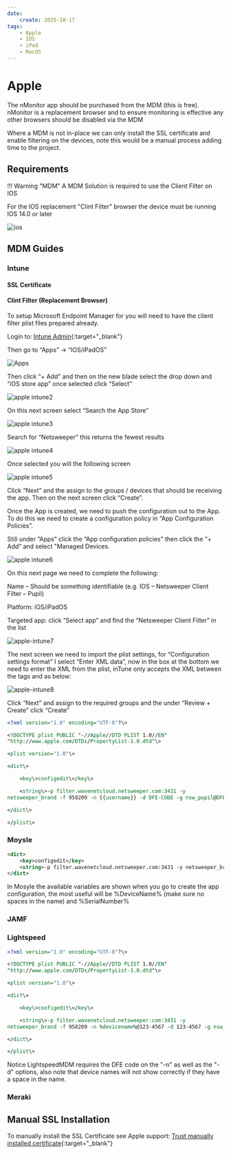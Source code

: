 ```yaml
---
date:
    create: 2025-10-17
tags:
    - Apple
    - IOS
    - iPad
    - MacOS
---
```

# Apple

The nMonitor app should be purchased from the MDM (this is free). nMonitor is a replacement browser and to ensure monitoring is effective any other browsers should be disabled via the MDM

Where a MDM is not in-place we can only install the SSL certificate and enable filtering on the devices, note this would be a manual process adding time to the project.

## Requirements

!!! Warning "MDM"
    A MDM Solution is required to use the Client Filter on IOS

For the IOS replacement "Clint Filter" browser the device must be running IOS 14.0 or later

![ios](media/apple/ios.png)

## MDM Guides

### Intune

#### SSL Certificate

#### Clint Filter (Replacement Browser)
To setup Microsoft Endpoint Manager for you will need to have the client filter plist files prepared already.

Login to: [Intune Admin](https://intune.microsoft.com){:target="_blank"} 

Then go to “Apps” -> “IOS/iPadOS”

![Apps](media/apple/apple-intune1.png)

Then click “+ Add” and then on the new blade select the drop down and “iOS store app” once selected click “Select”

![apple intune2](media/apple/apple-intune2.png)

On this next screen select “Search the App Store”

![apple intune3](media/apple/apple-intune3.png)

Search for “Netsweeper” this returns the fewest results

![apple intune4](media/apple/apple-intune4.png)

Once selected you will the following screen

![apple intune5](media/apple/apple-intune5.png)

Click “Next” and the assign to the groups / devices that should be receiving the app. Then on the next screen click “Create”.

Once the App is created, we need to push the configuration out to the App. To do this we need to create a configuration policy in “App Configuration Policies”.

Still under “Apps” click the “App configuration policies" then click the “+ Add” and select "Managed Devices.

![apple intune6](media/apple/apple-intune6.png)

On this next page we need to complete the following:

Name – Should be something identifiable (e.g. IOS – Netsweeper Client Filter – Pupil)

Platform: iOS/iPadOS

Targeted app: click “Select app” and find the “Netsweeper Client Filter” in the list

![apple-intune7](media/apple/apple-intune7.png)

The next screen we need to import the plist settings, for “Configuration settings format” I select “Enter XML data”, now in the box at the bottom we need to enter the XML from the plist, inTune only accepts the XML between the tags <dict> and </dict> as below:

![apple-intune8](media/apple/apple-intune8.png)

Click “Next” and assign to the required groups and the under “Review + Create” click “Create”

```xml
<?xml version="1.0" encoding="UTF-8"?\>

<!DOCTYPE plist PUBLIC "-//Apple//DTD PLIST 1.0//EN"
"http://www.apple.com/DTDs/PropertyList-1.0.dtd"\>

<plist version="1.0"\>

<dict\>

    <key\>configedit\</key\>

    <string\>-p filter.wavenetcloud.netsweeper.com:3431 -y
netsweeper_brand -f 958209 -n {{username}} -d DFE-CODE -g nsw_pupil@DFE-CODE -a DFE-CODE -A DFE-CODE</string\>

</dict\>

</plist\>
```

### Moysle

``` xml
<dict>
    <key>configedit</key>
    <string>-p filter.wavenetcloud.netsweeper.com:3431 -y netsweeper_brand -f 958209 -n %DeviceName% -d DFE-CODE -g nsw_pupil -a DFE-CODE -A DFE-CODE</string>
</dict>
```
In Mosyle the available variables are shown when you go to create the app configuration, the most useful will be %DeviceName% (make sure no spaces in the name) and %SerialNumber%

### JAMF

### Lightspeed

``` xml
<?xml version="1.0" encoding="UTF-8"?\>

<!DOCTYPE plist PUBLIC "-//Apple//DTD PLIST 1.0//EN"
"http://www.apple.com/DTDs/PropertyList-1.0.dtd"\>

<plist version="1.0"\>

<dict\>

    <key\>configedit\</key\>

    <string\>-p filter.wavenetcloud.netsweeper.com:3431 -y
netsweeper_brand -f 958209 -n %devicename%@123-4567 -d 123-4567 -g nsw_pupil\</string\>

</dict\>

</plist\>
```
Notice LightspeedMDM requires the DFE code on the "-n" as well as the "-d" options, also note that device names will not show correctly if they have a space in the name.

### Meraki

## Manual SSL Installation

To manually install the SSL Certificate see Apple support: [Trust manually installed certificate](https://support.apple.com/en-us/102390){:target="_blank"}